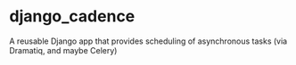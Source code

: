 # django_cadence
A reusable Django app that provides scheduling of asynchronous tasks (via Dramatiq, and maybe Celery)
